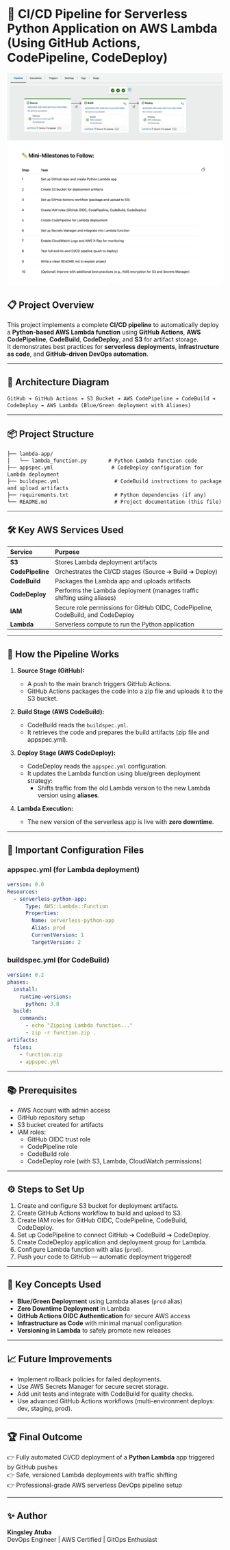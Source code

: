 # 🚀 CI/CD Pipeline for Serverless Python Application on AWS Lambda (Using GitHub Actions, CodePipeline, CodeDeploy)
![Pipeline Screenshot](images/pipeline-screenshot.jpeg)
![Project Milestones](images/Project%20Milestones.png)

## 📋 Project Overview

This project implements a complete **CI/CD pipeline** to automatically deploy a **Python-based AWS Lambda function** using **GitHub Actions**, **AWS CodePipeline**, **CodeBuild**, **CodeDeploy**, and **S3** for artifact storage.  
It demonstrates best practices for **serverless deployments**, **infrastructure as code**, and **GitHub-driven DevOps automation**.

---

## 📌 Architecture Diagram

```
GitHub ➔ GitHub Actions ➔ S3 Bucket ➔ AWS CodePipeline ➔ CodeBuild ➔ CodeDeploy ➔ AWS Lambda (Blue/Green deployment with Aliases)
```

---

## 📦 Project Structure

```
├── lambda-app/
│   └── lambda_function.py       # Python Lambda function code
├── appspec.yml                   # CodeDeploy configuration for Lambda deployment
├── buildspec.yml                  # CodeBuild instructions to package and upload artifacts
├── requirements.txt               # Python dependencies (if any)
└── README.md                      # Project documentation (this file)
```

---

## 🛠️ Key AWS Services Used

| Service          | Purpose                                                                          |
| :--------------- | :------------------------------------------------------------------------------- |
| **S3**           | Stores Lambda deployment artifacts                                               |
| **CodePipeline** | Orchestrates the CI/CD stages (Source ➔ Build ➔ Deploy)                          |
| **CodeBuild**    | Packages the Lambda app and uploads artifacts                                    |
| **CodeDeploy**   | Performs the Lambda deployment (manages traffic shifting using aliases)          |
| **IAM**          | Secure role permissions for GitHub OIDC, CodePipeline, CodeBuild, and CodeDeploy |
| **Lambda**       | Serverless compute to run the Python application                                 |

---

## 📄 How the Pipeline Works

1. **Source Stage (GitHub):**

   - A push to the main branch triggers GitHub Actions.
   - GitHub Actions packages the code into a zip file and uploads it to the S3 bucket.

2. **Build Stage (AWS CodeBuild):**

   - CodeBuild reads the `buildspec.yml`.
   - It retrieves the code and prepares the build artifacts (zip file and appspec.yml).

3. **Deploy Stage (AWS CodeDeploy):**

   - CodeDeploy reads the `appspec.yml` configuration.
   - It updates the Lambda function using blue/green deployment strategy:
     - Shifts traffic from the old Lambda version to the new Lambda version using **aliases**.

4. **Lambda Execution:**
   - The new version of the serverless app is live with **zero downtime**.

---

## 📜 Important Configuration Files

### appspec.yml (for Lambda deployment)

```yaml
version: 0.0
Resources:
  - serverless-python-app:
      Type: AWS::Lambda::Function
      Properties:
        Name: serverless-python-app
        Alias: prod
        CurrentVersion: 1
        TargetVersion: 2
```

### buildspec.yml (for CodeBuild)

```yaml
version: 0.2
phases:
  install:
    runtime-versions:
      python: 3.8
  build:
    commands:
      - echo "Zipping Lambda function..."
      - zip -r function.zip .
artifacts:
  files:
    - function.zip
    - appspec.yml
```

---

## 📚 Prerequisites

- AWS Account with admin access
- GitHub repository setup
- S3 bucket created for artifacts
- IAM roles:
  - GitHub OIDC trust role
  - CodePipeline role
  - CodeBuild role
  - CodeDeploy role (with S3, Lambda, CloudWatch permissions)

---

## ⚙️ Steps to Set Up

1. Create and configure S3 bucket for deployment artifacts.
2. Create GitHub Actions workflow to build and upload to S3.
3. Create IAM roles for GitHub OIDC, CodePipeline, CodeBuild, CodeDeploy.
4. Set up CodePipeline to connect GitHub ➔ CodeBuild ➔ CodeDeploy.
5. Create CodeDeploy application and deployment group for Lambda.
6. Configure Lambda function with alias (`prod`).
7. Push your code to GitHub — automatic deployment triggered!

---

## 🧐 Key Concepts Used

- **Blue/Green Deployment** using Lambda aliases (`prod` alias)
- **Zero Downtime Deployment** in Lambda
- **GitHub Actions OIDC Authentication** for secure AWS access
- **Infrastructure as Code** with minimal manual configuration
- **Versioning in Lambda** to safely promote new releases

---

## 📈 Future Improvements

- Implement rollback policies for failed deployments.
- Use AWS Secrets Manager for secure secret storage.
- Add unit tests and integrate with CodeBuild for quality checks.
- Use advanced GitHub Actions workflows (multi-environment deploys: dev, staging, prod).

---

## 🏆 Final Outcome

👉 Fully automated CI/CD deployment of a **Python Lambda** app triggered by GitHub pushes  
👉 Safe, versioned Lambda deployments with traffic shifting  
👉 Professional-grade AWS serverless DevOps pipeline setup

---

## ✨ Author

**Kingsley Atuba**  
DevOps Engineer | AWS Certified | GitOps Enthusiast
